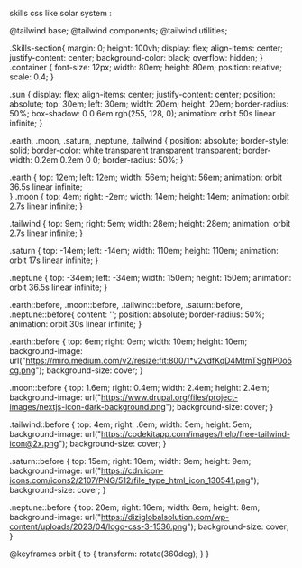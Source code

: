 skills css like solar system : 

@tailwind base;
@tailwind components;
@tailwind utilities;


.Skills-section{
    margin: 0;
    height: 100vh;
    display: flex;
    align-items: center;
    justify-content: center;
    background-color: black;
    overflow: hidden;
}
.container {
    font-size: 12px;
    width: 80em;
    height: 80em;
    position: relative;
    scale: 0.4;
}

.sun {
    display: flex;
    align-items: center;
    justify-content: center;
    position: absolute;
    top: 30em;
    left: 30em;
    width: 20em;
    height: 20em;
    border-radius: 50%;
    box-shadow: 0 0 6em rgb(255, 128, 0);
    animation: orbit 50s linear infinite;
}

.earth,
.moon,
.saturn,
.neptune,
.tailwind {
    position: absolute;
    border-style: solid;
    border-color: white transparent transparent transparent;
    border-width: 0.2em 0.2em 0 0;
    border-radius: 50%;
}


.earth {
    top: 12em;
    left: 12em;
    width: 56em;
    height: 56em; 
    animation: orbit 36.5s linear infinite;   
}
.moon {
    top: 4em;
    right: -2em;
    width: 14em;
    height: 14em; 
    animation: orbit 2.7s linear infinite;
}

.tailwind {
    top: 9em;
    right: 5em;
    width: 28em;
    height: 28em; 
    animation: orbit 2.7s linear infinite;
}

.saturn {
    top: -14em;
    left: -14em;
    width: 110em;
    height: 110em; 
    animation: orbit 17s linear infinite;
}

.neptune {
    top: -34em;
    left: -34em;
    width: 150em;
    height: 150em; 
    animation: orbit 36.5s linear infinite;
}


.earth::before,
.moon::before,
.tailwind::before,
.saturn::before,
.neptune::before{
    content: '';
    position: absolute;
    border-radius: 50%;
    animation: orbit 30s linear infinite;
}

.earth::before {
    top: 6em;
    right: 0em;
    width: 10em;
    height: 10em;
    background-image: url("https://miro.medium.com/v2/resize:fit:800/1*v2vdfKqD4MtmTSgNP0o5cg.png");
    background-size: cover;
}

.moon::before {
    top: 1.6em;
    right: 0.4em;
    width: 2.4em;
    height: 2.4em;
    background-image: url("https://www.drupal.org/files/project-images/nextjs-icon-dark-background.png");
    background-size: cover;
}

.tailwind::before {
    top: 4em;
    right: .6em;
    width: 5em;
    height: 5em;
    background-image: url("https://codekitapp.com/images/help/free-tailwind-icon@2x.png");
    background-size: cover;
}

.saturn::before {
    top: 15em;
    right: 10em;
    width: 9em;
    height: 9em;
    background-image: url("https://cdn.icon-icons.com/icons2/2107/PNG/512/file_type_html_icon_130541.png");
    background-size: cover;
}

.neptune::before {
    top: 20em;
    right: 16em;
    width: 8em;
    height: 8em;
    background-image: url("https://diziglobalsolution.com/wp-content/uploads/2023/04/logo-css-3-1536.png");
    background-size: cover;
}


@keyframes orbit {
    to {
        transform: rotate(360deg);
    }
}
